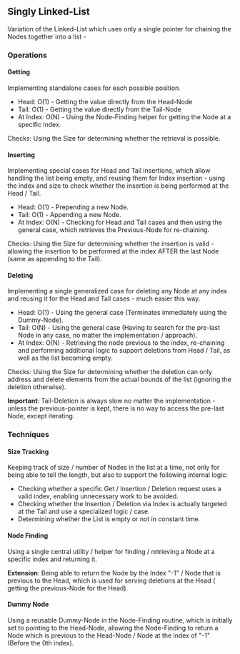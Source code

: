 ## Singly Linked-List

Variation of the Linked-List which uses only a single pointer for chaining
the Nodes together into a list - 



### Operations

#### Getting

Implementing standalone cases for each possible position.

* Head: O(1) - Getting the value directly from the Head-Node
* Tail: O(1) - Getting the value directly from the Tail-Node
* At Index: O(N) - Using the Node-Finding helper for getting the Node
  at a specific index.

Checks: Using the Size for determining whether the retrieval is possible.


#### Inserting

Implementing special cases for Head and Tail insertions, which allow
handling the list being empty, and reusing them for Index insertion -
using the index and size to check whether the insertion is being performed
at the Head / Tail.

* Head: O(1) - Prepending a new Node. 
* Tail: O(1) - Appending a new Node.
* At Index: O(N) - Checking for Head and Tail cases and then using the
general case, which retrieves the Previous-Node for re-chaining.
  
Checks: Using the Size for determining whether the insertion is valid -
allowing the insertion to be performed at the index AFTER the last Node
(same as appending to the Tail).


#### Deleting

Implementing a single generalized case for deleting any Node at any index
and reusing it for the Head and Tail cases - much easier this way.

* Head: O(1) - Using the general case (Terminates immediately
  using the Dummy-Node).
* Tail: O(N) - Using the general case (Having to search for the pre-last
  Node in any case, no matter the implementation / approach).
* At Index: O(N) - Retrieving the node previous to the index, re-chaining
  and performing additional logic to support deletions from Head / Tail,
  as well as the list becoming empty.

Checks: Using the Size for determining whether the deletion can only
address and delete elements from the actual bounds of the list (ignoring
the deletion otherwise).

**Important**: Tail-Deletion is always slow no matter the implementation -
unless the previous-pointer is kept, there is no way to access the
pre-last Node, except iterating.



### Techniques

#### Size Tracking

Keeping track of size / number of Nodes in the list at a time, not only
for being able to tell the length, but also to support the following
internal logic:
* Checking whether a specific Get / Insertion / Deletion request
  uses a valid index, enabling unnecessary work to be avoided.
* Checking whether the Insertion / Deletion via Index is actually
  targeted at the Tail and use a specialized logic / case.
* Determining whether the List is empty or not in constant time.


#### Node Finding

Using a single central utility / helper for finding / retrieving a Node
at a specific index and returning it.

**Extension**: Being able to return the Node by the Index "-1" / Node that
is previous to the Head, which is used for serving deletions at the Head (
getting the previous-Node for the Head).


#### Dummy Node

Using a reusable Dummy-Node in the Node-Finding routine, which is
initially set to pointing to the Head-Node, allowing the Node-Finding
to return a Node which is previous to the Head-Node / Node at the index of
"-1" (Before the 0th index).


